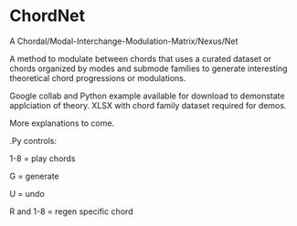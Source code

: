 # ChordNet

A Chordal/Modal-Interchange-Modulation-Matrix/Nexus/Net

A method to modulate between chords that uses a curated dataset or chords organized by modes and submode families to generate interesting theoretical chord progressions or modulations.

Google collab and Python example available for download to demonstate applciation of theory.
XLSX with chord family dataset required for demos.

More explanations to come.

.Py controls:

1-8 = play chords

G = generate

U = undo

R and 1-8 = regen specific chord

